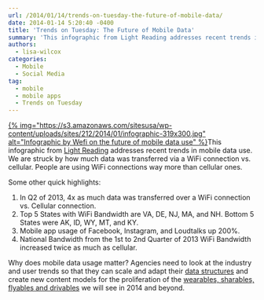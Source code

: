 ```yaml
---
url: /2014/01/14/trends-on-tuesday-the-future-of-mobile-data/
date: 2014-01-14 5:20:40 -0400
title: 'Trends on Tuesday: The Future of Mobile Data'
summary: 'This infographic from Light Reading addresses recent trends in mobile data use. We are struck by how much data was transferred via a WiFi connection vs. cellular. People are using WiFi connections way more than cellular ones. Some other quick highlights: In Q2 of'
authors:
  - lisa-wilcox
categories:
  - Mobile
  - Social Media
tag:
  - mobile
  - mobile apps
  - Trends on Tuesday
---
```


[{% img="https://s3.amazonaws.com/sitesusa/wp-content/uploads/sites/212/2014/01/infographic-319x300.jpg" alt="Infographic by Wefi on the future of mobile data use" %}](https://s3.amazonaws.com/sitesusa/wp-content/uploads/sites/212/2014/01/infographic.jpg)This infographic from [Light Reading](http://www.lightreading.com/document.asp?doc_id=705440) addresses recent trends in mobile data use. We are struck by how much data was transferred via a WiFi connection vs. cellular. People are using WiFi connections way more than cellular ones.

Some other quick highlights:

  1. In Q2 of 2013, 4x as much data was transferred over a WiFi connection vs. Cellular connection.
  2. Top 5 States with WiFi Bandwidth are VA, DE, NJ, MA, and NH. Bottom 5 States were AK, ID, WY, MT, and KY.
  3. Mobile app usage of Facebook, Instagram, and Loudtalks up 200%.
  4. National Bandwidth from the 1st to 2nd Quarter of 2013 WiFi Bandwidth increased twice as much as cellular.

Why does mobile data usage matter? Agencies need to look at the industry and user trends so that they can scale and adapt their [data structures](https://www.WHATEVER/2013/10/28/always-future-ready-the-benefits-of-open-content-models-and-structured-data-webinar/ "Always Future Ready: The Benefits of Open Content Models and Structured Data Webinar") and create new content models for the proliferation of the [wearables, sharables, flyables and drivables](https://www.WHATEVER/2013/06/05/mary-meekers-internet-trends-report-2/ "Mary Meeker’s Internet Trends Report") we will see in 2014 and beyond.